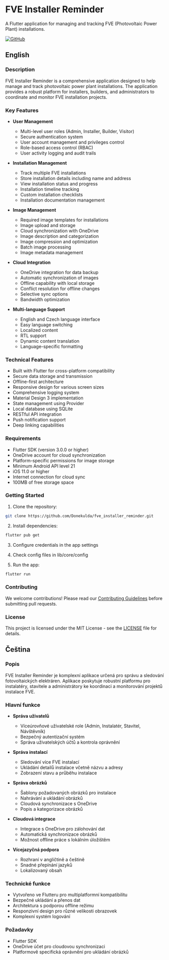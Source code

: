 # FVE Installer Reminder

A Flutter application for managing and tracking FVE (Photovoltaic Power Plant) installations.

[![GitHub](https://img.shields.io/badge/GitHub-Repository-blue)](https://github.com/Donekulda/fve_installer_reminder)

## English

### Description
FVE Installer Reminder is a comprehensive application designed to help manage and track photovoltaic power plant installations. The application provides a robust platform for installers, builders, and administrators to coordinate and monitor FVE installation projects.

### Key Features
- **User Management**
  - Multi-level user roles (Admin, Installer, Builder, Visitor)
  - Secure authentication system
  - User account management and privileges control
  - Role-based access control (RBAC)
  - User activity logging and audit trails

- **Installation Management**
  - Track multiple FVE installations
  - Store installation details including name and address
  - View installation status and progress
  - Installation timeline tracking
  - Custom installation checklists
  - Installation documentation management

- **Image Management**
  - Required image templates for installations
  - Image upload and storage
  - Cloud synchronization with OneDrive
  - Image description and categorization
  - Image compression and optimization
  - Batch image processing
  - Image metadata management

- **Cloud Integration**
  - OneDrive integration for data backup
  - Automatic synchronization of images
  - Offline capability with local storage
  - Conflict resolution for offline changes
  - Selective sync options
  - Bandwidth optimization

- **Multi-language Support**
  - English and Czech language interface
  - Easy language switching
  - Localized content
  - RTL support
  - Dynamic content translation
  - Language-specific formatting

### Technical Features
- Built with Flutter for cross-platform compatibility
- Secure data storage and transmission
- Offline-first architecture
- Responsive design for various screen sizes
- Comprehensive logging system
- Material Design 3 implementation
- State management using Provider
- Local database using SQLite
- RESTful API integration
- Push notification support
- Deep linking capabilities

### Requirements
- Flutter SDK (version 3.0.0 or higher)
- OneDrive account for cloud synchronization
- Platform-specific permissions for image storage
- Minimum Android API level 21
- iOS 11.0 or higher
- Internet connection for cloud sync
- 100MB of free storage space

### Getting Started
1. Clone the repository:
```bash
git clone https://github.com/Donekulda/fve_installer_reminder.git
```

2. Install dependencies:
```bash
flutter pub get
```

3. Configure credentials in the app settings

4. Check config files in lib/core/config

5. Run the app:
```bash
flutter run
```

### Contributing
We welcome contributions! Please read our [Contributing Guidelines](CONTRIBUTING.md) before submitting pull requests.

### License
This project is licensed under the MIT License - see the [LICENSE](LICENSE) file for details.

## Čeština

### Popis
FVE Installer Reminder je komplexní aplikace určená pro správu a sledování fotovoltaických elektráren. Aplikace poskytuje robustní platformu pro instalatéry, stavitele a administrátory ke koordinaci a monitorování projektů instalace FVE.

### Hlavní funkce
- **Správa uživatelů**
  - Víceúrovňové uživatelské role (Admin, Instalatér, Stavitel, Návštěvník)
  - Bezpečný autentizační systém
  - Správa uživatelských účtů a kontrola oprávnění

- **Správa instalací**
  - Sledování více FVE instalací
  - Ukládání detailů instalace včetně názvu a adresy
  - Zobrazení stavu a průběhu instalace

- **Správa obrázků**
  - Šablony požadovaných obrázků pro instalace
  - Nahrávání a ukládání obrázků
  - Cloudová synchronizace s OneDrive
  - Popis a kategorizace obrázků

- **Cloudová integrace**
  - Integrace s OneDrive pro zálohování dat
  - Automatická synchronizace obrázků
  - Možnost offline práce s lokálním úložištěm

- **Vícejazyčná podpora**
  - Rozhraní v angličtině a češtině
  - Snadné přepínání jazyků
  - Lokalizovaný obsah

### Technické funkce
- Vytvořeno ve Flutteru pro multiplatformní kompatibilitu
- Bezpečné ukládání a přenos dat
- Architektura s podporou offline režimu
- Responzivní design pro různé velikosti obrazovek
- Komplexní systém logování

### Požadavky
- Flutter SDK
- OneDrive účet pro cloudovou synchronizaci
- Platformově specifická oprávnění pro ukládání obrázků
